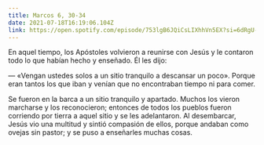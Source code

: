 ```yaml
---
title: Marcos 6, 30-34
date: 2021-07-18T16:19:06.104Z
link: https://open.spotify.com/episode/753lgB6JQiCsLIXhhVn5EX?si=6dRgU-e1TySc3Gkkc2wRXA&utm_source=copy-link&dl_branch=1
---
```

En aquel tiempo, los Apóstoles volvieron a reunirse con Jesús y le contaron todo lo que habían hecho y enseñado. Él les dijo:

— «Vengan ustedes solos a un sitio tranquilo a descansar un poco». Porque eran tantos los que iban y venían que no encontraban tiempo ni para comer.

Se fueron en la barca a un sitio tranquilo y apartado. Muchos los vieron marcharse y los reconocieron; entonces de todos los pueblos fueron corriendo por tierra a aquel sitio y se les adelantaron. Al desembarcar, Jesús vio una multitud y sintió compasión de ellos, porque andaban como ovejas sin pastor; y se puso a enseñarles muchas cosas.
